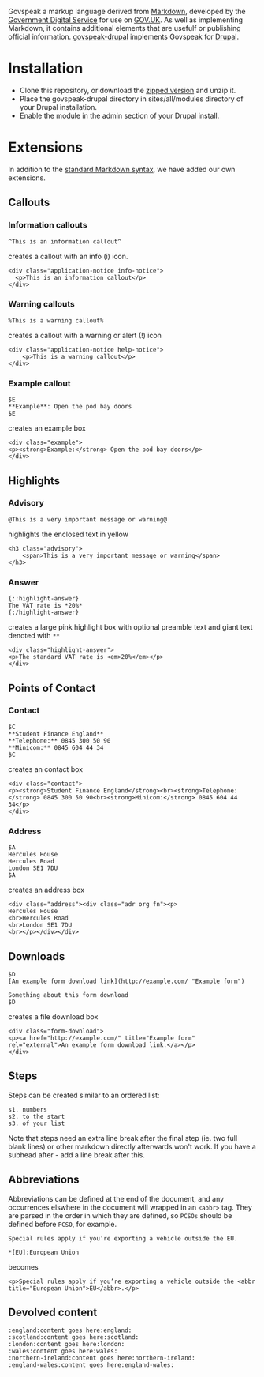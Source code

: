 Govspeak a markup language derived from [Markdown](http://daringfireball.net/projects/markdown/syntax "Markdown syntax"), developed by the [Government Digital Service](digital.cabinetoffice.gov.uk) for use on [GOV.UK](https://www.gov.uk). As well as implementing Markdown, it contains additional elements that are usefulf or publishing official information. [govspeak-drupal](https://github.com/LambethCouncil/govspeak-drupal) implements Govspeak for [Drupal](http://drupal.org/). 

# Installation 

- Clone this repository, or download the [zipped version](https://github.com/LambethCouncil/govspeak-drupal/archive/master.zip) and unzip it. 
- Place the govspeak-drupal directory in sites/all/modules directory of your Drupal installation.
- Enable the module in the admin section of your Drupal install.

# Extensions

In addition to the [standard Markdown syntax](http://daringfireball.net/projects/markdown/syntax "Markdown syntax"), we have added our own extensions.

## Callouts

### Information callouts

    ^This is an information callout^

creates a callout with an info (i) icon.

    <div class="application-notice info-notice">
      <p>This is an information callout</p>
    </div>

### Warning callouts

    %This is a warning callout%

creates a callout with a warning or alert (!) icon

    <div class="application-notice help-notice">
        <p>This is a warning callout</p>
    </div>

### Example callout

    $E
    **Example**: Open the pod bay doors
    $E

creates an example box

    <div class="example">
    <p><strong>Example:</strong> Open the pod bay doors</p>
    </div>

## Highlights

### Advisory

    @This is a very important message or warning@

highlights the enclosed text in yellow

    <h3 class="advisory">
        <span>This is a very important message or warning</span>
    </h3>

### Answer

    {::highlight-answer}
    The VAT rate is *20%*
    {:/highlight-answer}

creates a large pink highlight box with optional preamble text and giant text denoted with `**`

    <div class="highlight-answer">
    <p>The standard VAT rate is <em>20%</em></p>
    </div>

## Points of Contact

### Contact

    $C
    **Student Finance England**
    **Telephone:** 0845 300 50 90
    **Minicom:** 0845 604 44 34
    $C

creates an contact box

    <div class="contact">
    <p><strong>Student Finance England</strong><br><strong>Telephone:</strong> 0845 300 50 90<br><strong>Minicom:</strong> 0845 604 44 34</p>
    </div>

### Address

    $A
    Hercules House
    Hercules Road
    London SE1 7DU
    $A

creates an address box

    <div class="address"><div class="adr org fn"><p>
    Hercules House
    <br>Hercules Road
    <br>London SE1 7DU
    <br></p></div></div>

## Downloads

    $D
    [An example form download link](http://example.com/ "Example form")

    Something about this form download
    $D

creates a file download box

    <div class="form-download">
    <p><a href="http://example.com/" title="Example form" rel="external">An example form download link.</a></p>
    </div>

## Steps

Steps can be created similar to an ordered list:

    s1. numbers
    s2. to the start
    s3. of your list

Note that steps need an extra line break after the final step (ie. two full blank lines) or other markdown directly afterwards won't work. If you have a subhead after - add a line break after this.

## Abbreviations

Abbreviations can be defined at the end of the document, and any occurrences elswhere in the document will wrapped in an `<abbr>` tag. They are parsed in the order in which they are defined, so `PCSOs` should be defined before `PCSO`, for example.

    Special rules apply if you’re exporting a vehicle outside the EU.

    *[EU]:European Union

becomes

    <p>Special rules apply if you’re exporting a vehicle outside the <abbr title="European Union">EU</abbr>.</p>

## Devolved content

    :england:content goes here:england:
    :scotland:content goes here:scotland:
    :london:content goes here:london:
    :wales:content goes here:wales:
    :northern-ireland:content goes here:northern-ireland:
    :england-wales:content goes here:england-wales:
